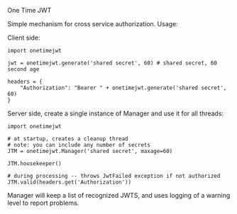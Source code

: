 One Time JWT

Simple mechanism for cross service authorization.  Usage:

Client side:

    import onetimejwt

    jwt = onetimejwt.generate('shared secret', 60) # shared secret, 60 second age

    headers = {
        "Authorization": "Bearer " + onetimejwt.generate('shared secret', 60)
    }

Server side, create a single instance of Manager and use it for all threads:

    import onetimejwt

    # at startup, creates a cleanup thread
    # note: you can include any number of secrets
    JTM = onetimejwt.Manager('shared secret', maxage=60)

    JTM.housekeeper()

    # during processing -- throws JwtFailed exception if not authorized
    JTM.valid(headers.get('Authorization'))

Manager will keep a list of recognized JWTS, and uses logging of a warning level
to report problems.
